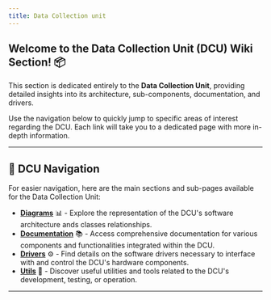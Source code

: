 ```yaml
---
title: Data Collection unit
---
```


## Welcome to the Data Collection Unit (DCU) Wiki Section! 📦

This section is dedicated entirely to the **Data Collection Unit**, providing detailed insights into its architecture, sub-components, documentation, and drivers.

Use the navigation below to quickly jump to specific areas of interest regarding the DCU. Each link will take you to a dedicated page with more in-depth information.

---

## 🧭 DCU Navigation

For easier navigation, here are the main sections and sub-pages available for the Data Collection Unit:

*   **[Diagrams](https://gitlab.com/hydromotive/2425-acquistionmodule-dev/-/wikis/home/Data-collection-unit/Diagrams)** 📊 - Explore the representation of the DCU's software architecture ands classes relationships.
*   **[Documentation](https://gitlab.com/hydromotive/2425-acquistionmodule-dev/-/wikis/home/Data-collection-unit/Documentation)** 📚 - Access comprehensive documentation for various components and functionalities integrated within the DCU.
*   **[Drivers](https://gitlab.com/hydromotive/2425-acquistionmodule-dev/-/wikis/home/Data-collection-unit/Drivers)** ⚙️ - Find details on the software drivers necessary to interface with and control the DCU's hardware components.
*   **[Utils](https://gitlab.com/hydromotive/2425-acquistionmodule-dev/-/wikis/home/Data-collection-unit/Utils)** 🔧 - Discover useful utilities and tools related to the DCU's development, testing, or operation.

---
